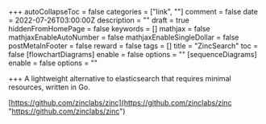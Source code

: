 +++
autoCollapseToc = false
categories = ["link", ""]
comment = false
date = 2022-07-26T03:00:00Z
description = ""
draft = true
hiddenFromHomePage = false
keywords = []
mathjax = false
mathjaxEnableAutoNumber = false
mathjaxEnableSingleDollar = false
postMetaInFooter = false
reward = false
tags = []
title = "ZincSearch"
toc = false
[flowchartDiagrams]
enable = false
options = ""
[sequenceDiagrams]
enable = false
options = ""

+++
A lightweight alternative to elasticsearch that requires minimal resources, written in Go.

[https://github.com/zinclabs/zinc](https://github.com/zinclabs/zinc "https://github.com/zinclabs/zinc")